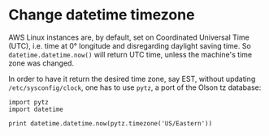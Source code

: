 # Change datetime timezone

AWS Linux instances are, by default, set on Coordinated Universal Time (UTC),
i.e. time at 0° longitude and disregarding daylight saving time. So
`datetime.datetime.now()` will return UTC time, unless the machine's time zone
was changed.

In order to have it return the desired time zone, say EST, without updating
`/etc/sysconfig/clock`, one has to use `pytz`, a port of the Olson tz database:

    import pytz
    import datetime

    print datetime.datetime.now(pytz.timezone('US/Eastern'))


